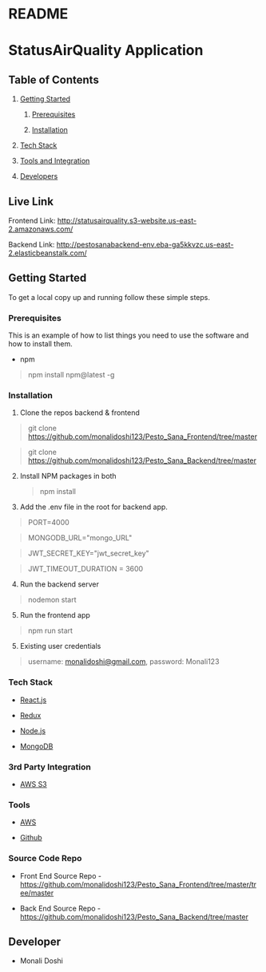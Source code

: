 # README

# **StatusAirQuality Application**

## **Table of Contents**

1.  [Getting
    Started](#getting-started)

    1.  [Prerequisites](#Prerequisites)

    2.  [Installation](#installation)

2.  [Tech
    Stack](#tech-stack)

3.  [Tools and
    Integration](#tools)

4.  [Developers](#developers)

## **Live Link**

Frontend Link:
<http://statusairquality.s3-website.us-east-2.amazonaws.com/>

Backend Link:
<http://pestosanabackend-env.eba-ga5kkvzc.us-east-2.elasticbeanstalk.com/>

## **Getting Started**

To get a local copy up and running follow these simple steps.

### **Prerequisites**

This is an example of how to list things you need to use the software
and how to install them.

- npm

> npm install npm@latest -g

### **Installation**

1.  Clone the repos backend & frontend

> git clone https://github.com/monalidoshi123/Pesto_Sana_Frontend/tree/master

> git clone https://github.com/monalidoshi123/Pesto_Sana_Backend/tree/master

2.  Install NPM packages in both

    > npm install

3.  Add the .env file in the root for backend app.

> PORT=4000

> MONGODB_URL="mongo_URL"

> JWT_SECRET_KEY="jwt_secret_key"

> JWT_TIMEOUT_DURATION = 3600

4.  Run the backend server

> nodemon start

5.  Run the frontend app

> npm run start

5.  Existing user credentials

> username: monalidoshi@gmail.com, password: Monali123

### **Tech Stack**

- [React.js](https://reactjs.org/)

- [Redux](https://redux.js.org/)

- [Node.js](https://nodejs.org/en/)

- [MongoDB](https://www.mongodb.com/)

### **3rd Party Integration**

- [AWS S3](https://aws.amazon.com/)

### **Tools**

- [AWS](https://aws.amazon.com/)

- [Github](https://github.com/)

### **Source Code Repo**

- Front End Source Repo -
  <https://github.com/monalidoshi123/Pesto_Sana_Frontend/tree/master/tree/master>

- Back End Source Repo -
  <https://github.com/monalidoshi123/Pesto_Sana_Backend/tree/master>

## **Developer**

- Monali Doshi
